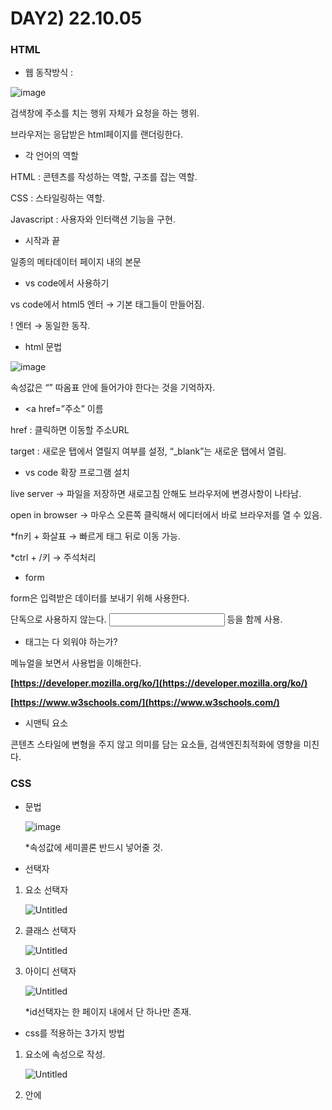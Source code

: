 # DAY2) 22.10.05

### HTML

- 웹 동작방식 :

![image](https://user-images.githubusercontent.com/95389515/194060498-ec811c80-a26f-4a3b-b9bd-133f734615ea.png)

검색창에 주소를 치는 행위 자체가 요청을 하는 행위. 

브라우저는 응답받은 html페이지를 랜더링한다. 

- 각 언어의 역할

HTML : 콘텐츠를 작성하는 역할, 구조를 잡는 역할.

CSS : 스타일링하는 역할.

Javascript : 사용자와 인터랙션 기능을 구현. 

- 시작과 끝

<!DOCTYPE html> 

</html> 

<head></head> 일종의 메타데이터 

<body></body> 페이지 내의 본문 

- vs code에서 사용하기

vs code에서 html5 엔터 → 기본 태그들이 만들어짐. 

! 엔터 → 동일한 동작. 

- html 문법

![image](https://user-images.githubusercontent.com/95389515/194060760-66b8f168-3a1b-4bac-abbd-4b59cc5df13a.png)

속성값은 “” 따옴표 안에 들어가야 한다는 것을 기억하자. 

- <a href=”주소” 이름</a>

href : 클릭하면 이동할 주소URL

target : 새로운 탭에서 열릴지 여부를 설정, “_blank”는 새로운 탭에서 열림. 

- vs code 확장 프로그램 설치

live server → 파일을 저장하면 새로고침 안해도 브라우저에 변경사항이 나타남. 

open in browser → 마우스 오른쪽 클릭해서 에디터에서 바로 브라우저를 열 수 있음. 

*fn키 + 화살표 → 빠르게 태그 뒤로 이동 가능. 

*ctrl + /키 → 주석처리 

- form

form은 입력받은 데이터를 보내기 위해 사용한다. 

단독으로 사용하지 않는다. <input type=”text”> 등을 함께 사용. 

- 태그는 다 외워야 하는가?

메뉴얼을 보면서 사용법을 이해한다. 

**[https://developer.mozilla.org/ko/](https://developer.mozilla.org/ko/)**

**[https://www.w3schools.com/](https://www.w3schools.com/)**

- 시맨틱 요소

콘텐츠 스타일에 변형을 주지 않고 의미를 담는 요소들, 검색엔진최적화에 영향을 미친다. 

### CSS

- 문법
    
    ![image](https://user-images.githubusercontent.com/95389515/194060883-4754817f-b3a1-40b0-b450-c0b49e42789a.png)
    
    *속성값에 세미콜론 반드시 넣어줄 것. 
    
- 선택자
1. 요소 선택자 
    
    ![Untitled](https://s3-us-west-2.amazonaws.com/secure.notion-static.com/67489aaf-eeae-4e79-a51b-f4e90e3b6924/Untitled.png)
    
2. 클래스 선택자
    
    ![Untitled](https://s3-us-west-2.amazonaws.com/secure.notion-static.com/e653d3e1-b39a-4012-a8aa-028b8a72917a/Untitled.png)
    
3. 아이디 선택자
    
    ![Untitled](https://s3-us-west-2.amazonaws.com/secure.notion-static.com/af52161a-9482-47c1-b230-abdea4e36425/Untitled.png)
    
    *id선택자는 한 페이지 내에서 단 하나만 존재. 
    

- css를 적용하는 3가지 방법
1. 요소에 속성으로 작성. 
    
    ![Untitled](https://s3-us-west-2.amazonaws.com/secure.notion-static.com/75bad307-eede-4d08-babf-3767816abca9/Untitled.png)
    
2. <head>안에 <style>태그로 작성.
    
    ![Untitled](https://s3-us-west-2.amazonaws.com/secure.notion-static.com/82e90100-ba86-4459-b620-024783356f6c/Untitled.png)
    
3. link를 이용한 css파일 적용.
    
    ![Untitled](https://s3-us-west-2.amazonaws.com/secure.notion-static.com/27242708-0350-464d-9b0d-40776eb36d46/Untitled.png)
    
    *우선순위 : 요소 속성 스타일 > 아이디 > 클래스 > 요소 선택자 
    

- 선택자 혼합
1. 자손 선택자
    
    ![Untitled](https://s3-us-west-2.amazonaws.com/secure.notion-static.com/f4f9b741-be41-48b2-9369-7faedc249296/Untitled.png)
    
2. 자식 선택자
    
    ![Untitled](https://s3-us-west-2.amazonaws.com/secure.notion-static.com/c43e17dd-d24a-424a-83b0-222878e0de52/Untitled.png)
    
3. 형제 선택자 
    
    ![Untitled](https://s3-us-west-2.amazonaws.com/secure.notion-static.com/13b3f2cc-9488-4455-a533-8967b761ecef/Untitled.png)
    
     +는 div다음에 오는 형제 태그 h1만을 바꾼다.
    
    ~는 div다음에 오는 모든 형제 태그 h1을 바꾼다. 
    
- 폰트
    
    ![Untitled](https://s3-us-west-2.amazonaws.com/secure.notion-static.com/aa0160bd-4810-402a-b9b7-6330f226f242/Untitled.png)
    
    - font-size :
        - px : 모니터의 최소 단위(고정값)
        - % : **부모 요소에 비례**한 크기 설정(상대적 크기)
    
    링크를 이용해서 가져올 수도 있다.
    
- 박스모델
    
    ![Untitled](https://s3-us-west-2.amazonaws.com/secure.notion-static.com/a923f324-626b-4337-b056-16edc9058978/Untitled.png)
    

margin은 다른 요소들과의 간격을 결정. 

요소의 크기는 margin을 포함하지 않는다. 

**contents의 크기와 요소의 크기는 다르다.** 

붙어있는 두 요소의 margin값이 10, 10으로 겹칠경우 10만 적용한다. 

**겹치면 더 큰 값이 남는다.**
